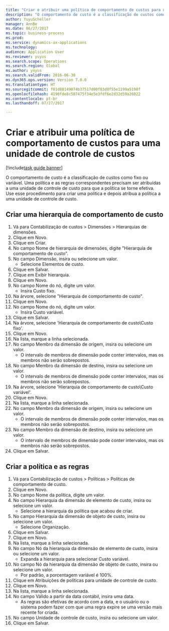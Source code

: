 ```yaml
--- 
title: "Criar e atribuir uma política de comportamento de custos para uma unidade de controle de custos"
description: "O comportamento de custo é a classificação de custos como fixo ou variável."
author: YuyuScheller
manager: AnnBe
ms.date: 06/27/2017
ms.topic: business-process
ms.prod: 
ms.service: dynamics-ax-applications
ms.technology: 
audience: Application User
ms.reviewer: yuyus
ms.search.scope: Operations
ms.search.region: Global
ms.author: yuyus
ms.search.validFrom: 2016-06-30
ms.dyn365.ops.version: Version 7.0.0
ms.translationtype: HT
ms.sourcegitcommit: f01d88149074b37517d00f03d8f55e1199a5198f
ms.openlocfilehash: 4190fde8c587475f34e5e3fdf6e2d32d59a26022
ms.contentlocale: pt-br
ms.lasthandoff: 07/27/2017

---
```

# <a name="create-and-assign-a-cost-behavior-policy-to-a-cost-control-unit"></a>Criar e atribuir uma política de comportamento de custos para uma unidade de controle de custos

[!include[task guide banner](../../includes/task-guide-banner.md)]

O comportamento de custo é a classificação de custos como fixo ou variável. Uma política e as regras correspondentes precisam ser atribuídas a uma unidade de controle de custo para que a política se torne efetiva. Use esse procedimento para criar uma política e depois atribua a política a uma unidade de controle de custo.


## <a name="create-a-cost-behavior-hierarchy"></a>Criar uma hierarquia de comportamento de custo
1. Vá para Contabilização de custos > Dimensões > Hierarquias de dimensões.
2. Clique em Novo.
3. Clique em Criar.
4. No campo Nome de hierarquia de dimensões, digite "Hierarquia de comportamento de custo".
5. No campo Dimensão, insira ou selecione um valor.
    * Selecione Elementos de custo.  
6. Clique em Salvar.
7. Clique em Exibir hierarquia.
8. Clique em Novo.
9. No campo Nome do nó, digite um valor.
    * Insira Custo fixo.  
10. Na árvore, selecione "Hierarquia de comportamento de custo".
11. Clique em Novo.
12. No campo Nome do nó, digite um valor.
    * Insira Custo variável.  
13. Clique em Salvar.
14. Na árvore, selecione 'Hierarquia de comportamento de custo\Custo fixo'.
15. Clique em Novo.
16. Na lista, marque a linha selecionada.
17. No campo Membro da dimensão de origem, insira ou selecione um valor.
    * O intervalo de membros de dimensão pode conter intervalos, mas os membros não serão sobrepostos.  
18. No campo Membro da dimensão de destino, insira ou selecione um valor.
    * O intervalo de membros de dimensão pode conter intervalos, mas os membros não serão sobrepostos.  
19. Na árvore, selecione 'Hierarquia de comportamento de custo\Custo variável'.
20. Clique em Novo.
21. Na lista, marque a linha selecionada.
22. No campo Membro da dimensão de origem, insira ou selecione um valor.
    * O intervalo de membros de dimensão pode conter intervalos, mas os membros não serão sobrepostos.  
23. No campo Membro da dimensão de destino, insira ou selecione um valor.
    * O intervalo de membros de dimensão pode conter intervalos, mas os membros não serão sobrepostos.  
24. Clique em Salvar.

## <a name="create-the-policy-and-rules"></a>Criar a política e as regras
1. Vá para Contabilização de custos > Políticas > Políticas de comportamento de custo.
2. Clique em Novo.
3. No campo Nome da política, digite um valor.
4. No campo Hierarquia da dimensão de elemento de custo, insira ou selecione um valor.
    * Selecione a hierarquia da política que acabou de criar.  
5. No campo Hierarquia da dimensão de objeto de custo, insira ou selecione um valor.
    * Selecione Organização.  
6. Clique em Salvar.
7. Clique em Novo.
8. Na lista, marque a linha selecionada.
9. No campo Nó da hierarquia da dimensão de elemento de custo, insira ou selecione um valor.
    * Expanda a hierarquia para selecionar Custo variável.  
10. No campo Nó da hierarquia da dimensão de objeto de custo, insira ou selecione um valor.
    * Por padrão, a porcentagem variável é 100%.  
11. Clique em Atribuições de políticas para unidade de controle de custo.
12. Clique em Novo.
13. Na lista, marque a linha selecionada.
14. No campo Válido a partir da data contábil, insira uma data.
    * As regras são efetivas de acordo com a data, e o usuário ou o sistema podem fazer com que uma regra expire se uma versão mais recente for criada.  
15. No campo Unidade de controle de custo, insira ou selecione um valor.
16. Clique em Salvar.


